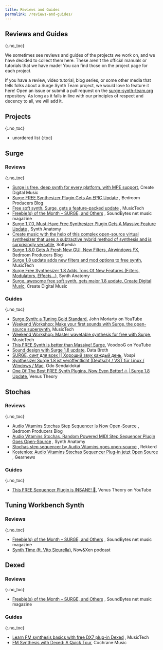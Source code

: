 ```yaml
---
title: Reviews and Guides
permalink: /reviews-and-guides/
---
```


## Reviews and Guides
{:.no_toc}

We sometimes see reviews and guides of the projects we work on, and we have decided to collect
them here. These aren't the official manuals or tutorials that we have made! You can find those
on the project page for each project.

If you have a review, video tutorial, blog series, or some other media that tells folks about a
Surge Synth Team project, we would love to feature it here! Open an issue or submit a pull request on the
[surge-synth-team.org](https://github.com/surge-synthesizer/surge-synth-team.org) repository. 
As long as it falls in line with our principles of respect and decency to all, we will add it.


## Projects
{:.no_toc}

* unordered list
{:toc}


## Surge

### Reviews
{:.no_toc}

- [Surge is free, deep synth for every platform, with MPE support](https://cdm.link/2019/04/surge-free-deep-synth-mpe/), Create Digital Music
- [Surge FREE Synthesizer Plugin Gets An EPIC Update](https://bedroomproducersblog.com/2020/07/30/surge-synth-update/)
  , Bedroom Producers Blog
- [Free soft synth, Surge, gets a feature-packed update](https://www.musictech.net/news/free-soft-synth-surge-gets-a-feature-packed-update/)
  , MusicTech
- [Freebie(s) of the Month – SURGE, and Others](https://soundbytesmag.net/freebies-of-the-month-surge-and-others/)
  , SoundBytes net music magazine
- [Surge 1.7.0, Must-Have Free Synthesizer Plugin Gets A Massive Feature Update](https://www.synthanatomy.com/2020/07/surge-1-7-0-must-have-free-synthesizer-plugin-gets-a-massive-feature-update.html)
  , Synth Anatomy
- [Create music with the help of this complex open-source virtual synthesizer that uses a subtractive hybrid method of synthesis and is surprisingly versatile](https://www.softpedia.com/get/Multimedia/Audio/Audio-Mixers-Synthesizers/Surge-Synthesizer.shtml), Softpedia
- [Surge 1.8.0 Gets A Fresh New GUI, New Filters, Airwindows FX](https://bedroomproducersblog.com/2021/01/21/surge-1-8-0/), Bedroom Producers Blog
- [Surge 1.8 update adds new filters and mod options to free synth](https://www.musictech.net/news/gear/surge-1-8-update/), MusicTech
- [Surge Free Synthesizer 1.8 Adds Tons Of New Features (Filters, Modulators, Effects…)](https://www.synthanatomy.com/2021/01/surge-1-8-free-synth-plugin-adds-tons-of-new-features-filters-effects.html), Synth Anatomy
- [Surge, awesome free soft synth, gets major 1.8 update, Create Digital Music](https://cdm.link/2021/01/surge-awesome-free-soft-synth-gets-major-1-8-update/), Create Digital Music


### Guides
{:.no_toc}

- [Surge Synth: a Tuning Gold Standard](https://www.youtube.com/watch?v=mjgZVmhUC30), John Moriarty on YouTube
- [Weekend Workshop: Make your first sounds with Surge, the open-source supersynth](https://www.musictech.net/tutorials/weekend-workshop-first-sounds-surgesupersynth/), MusicTech
- [Weekend Workshop: Master wavetable synthesis for free with Surge](https://www.musictech.net/tutorials/weekend-workshop-master-wavetable-synthesis-for-free-with-surge/), MusicTech
- [This FREE Synth is better than Massive! Surge](https://www.youtube.com/watch?v=b9nZMV9gv1U), VoodooG on YouTube
- [Sound design with Surge 1.8 update](https://www.youtube.com/watch?v=Go0NCNeqRsw), Data Broth
- [SURGE, синт для всех \|\| Хороший звук каждый день](https://vk.com/videos-164129570?list=2bf9292e59623ee776&z=video-164129570_456239099%2Fvideos-164129570), Vospi
- [Synthesizer Surge 1.8 ist veröffentlicht (Deutsch) / VST für Linux / Windows / Mac](https://www.youtube.com/watch?v=baGxeXJTvOY), Odo Sendaidokai
- [One Of The Best FREE Synth Plugins, Now Even Better! 🔥 \| Surge 1.8 Update](https://www.youtube.com/watch?v=IeEiqytXVNg), Venus Theory

## Stochas

### Reviews
{:.no_toc}

- [Audio Vitamins Stochas Step Sequencer Is Now Open-Source](https://bedroomproducersblog.com/2020/08/23/stochas-open-source/)
  , Bedroom Producers Blog
- [Audio Vitamins Stochas, Random Powered MIDI Step Sequencer Plugin Goes Open-Source](https://www.synthanatomy.com/2020/08/audio-vitamins-stochas-random-powered-midi-step-sequencer-plugin-goes-open-source.html)
  , Synth Anatomy
- [Stochas step sequencer by Audio Vitamins goes open-source](https://rekkerd.org/stochas-step-sequencer-by-audio-vitamins-goes-open-source/)
  , Rekkerd
- [Kostenlos: Audio Vitamins Stochas Sequencer Plug-in jetzt Open Source](https://www.gearnews.de/kostenlos-audio-vitamins-stochas-sequencer-plug-in-open-source/)
  , Gearnews

### Guides
{:.no_toc}

- [This FREE Sequencer Plugin is INSANE! 🤯](https://www.youtube.com/watch?v=Wyx8cz7oxLI), Venus Theory on YouTube

## Tuning Workbench Synth

### Reviews
{:.no_toc}

- [Freebie(s) of the Month – SURGE, and Others](https://soundbytesmag.net/freebies-of-the-month-surge-and-others/)
  , SoundBytes net music magazine
- [Synth Time (ft. Vito Sicurella)](https://www.patreon.com/posts/034b-bonus-synth-35474052), Now&Xen podcast

## Dexed

### Reviews
{:.no_toc}

- [Freebie(s) of the Month – SURGE, and Others](https://soundbytesmag.net/freebies-of-the-month-surge-and-others/)
  , SoundBytes net music magazine

### Guides
{:.no_toc}

- [Learn FM synthesis basics with free DX7 plug-in Dexed](https://www.musictech.net/tutorials/fm-synthesis-basics-dexed/)
  , MusicTech
- [FM Synthesis with Dexed: A Quick Tour](http://cochranemusic.com/dexed-tutorial), Cochrane Music
